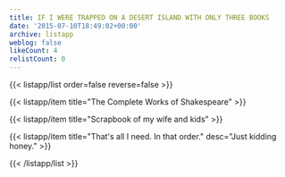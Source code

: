 ```yaml
---
title: IF I WERE TRAPPED ON A DESERT ISLAND WITH ONLY THREE BOOKS
date: '2015-07-10T18:49:02+00:00'
archive: listapp
weblog: false
likeCount: 4
relistCount: 0
---
```



{{< listapp/list order=false reverse=false >}}

   {{< listapp/item title="The Complete Works of Shakespeare" >}}

   {{< listapp/item title="Scrapbook of my wife and kids" >}}

   {{< listapp/item title="That's all I need. In that order."
      desc="Just kidding honey." >}}

{{< /listapp/list >}}
